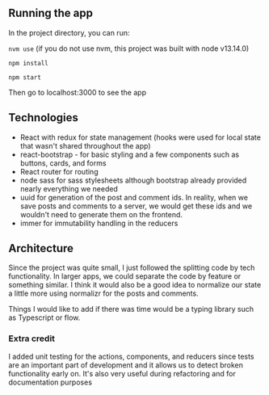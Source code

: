 ## Running the app

In the project directory, you can run:

`nvm use` (if you do not use nvm, this project was built with node v13.14.0)

`npm install`

`npm start`

Then go to localhost:3000 to see the app

## Technologies

- React with redux for state management (hooks were used for local state that wasn't shared throughout the app)
- react-bootstrap - for basic styling and a few components such as buttons, cards, and forms
- React router for routing
- node sass for sass stylesheets although bootstrap already provided nearly everything we needed
- uuid for generation of the post and comment ids. In reality, when we save posts and comments to a server, we would get these ids and we wouldn't need to generate them on the frontend.
- immer for immutability handling in the reducers

## Architecture

Since the project was quite small, I just followed the splitting code by tech functionality. In larger apps, we could separate the code by feature or something similar. I think it would also be a good idea to normalize our state a little more using normalizr for the posts and comments.

Things I would like to add if there was time would be a typing library such as Typescript or flow.

### Extra credit

I added unit testing for the actions, components, and reducers since tests are an important part of development and it allows us to detect broken functionality early on. It's also very useful during refactoring and for documentation purposes
